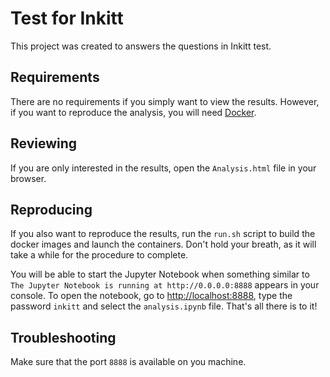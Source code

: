 # Test for Inkitt
This project was created to answers the questions in Inkitt test.

## Requirements
There are no requirements if you simply want to view the results. However, if you want to reproduce the analysis, you will need [Docker](https://docs.docker.com/engine/installation/).
 
## Reviewing
If you are only interested in the results, open the `Analysis.html` file in your browser.

## Reproducing
If you also want to reproduce the results, run the `run.sh` script to build the docker images and launch the containers. Don't hold your breath, as it will take a while for the procedure to complete.

You will be able to start the Jupyter Notebook when something similar to `The Jupyter Notebook is running at http://0.0.0.0:8888` appears in your console. To open the notebook, go to [http://localhost:8888](http://localhost:8888), type the password `inkitt` and select the `analysis.ipynb` file. That's all there is to it!


## Troubleshooting
Make sure that the port `8888` is available on you machine.
